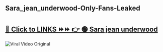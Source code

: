 
 ## Sara_jean_underwood-Only-Fans-Leaked

# <h2><a href="https://clipsfans.com/Sara_jean_underwood&ref=git">🔗 Click to LINKS ⏩⏩ 👉 🟢 Sara jean underwood </a></h2>

<a href="https://clipsfans.com/Sara_jean_underwood&ref=git" rel="nofollow" data-target="animated-image.originalLink"><img src="https://i.ibb.co.com/xMMVF88/686577567.gif" alt="Viral Video Original" style="max-width: 100%; display: inline-block;" data-target="animated-image.originalImage"></a>

